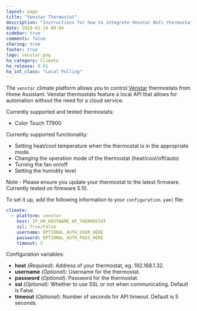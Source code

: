 ```yaml
---
layout: page
title: "Venstar Thermostat"
description: "Instructions for how to integrate Venstar WiFi thermostats within Home Assistant."
date: 2018-01-14 00:04
sidebar: true
comments: false
sharing: true
footer: true
logo: venstar.png
ha_category: Climate
ha_release: 0.61
ha_iot_class: "Local Polling"
---
```



The `venstar` climate platform allows you to control [Venstar](http://www.venstar.com) thermostats from Home Assistant.
Venstar thermostats feature a local API that allows for automation without the need for a cloud service.

Currently supported and tested thermostats:

- Color Touch T7900

Currently supported functionality:
- Setting heat/cool temperature when the thermostat is in the appropriate mode.
- Changing the operation mode of the thermostat (heat/cool/off/auto)
- Turning the fan on/off
- Setting the humidity level

Note - Please ensure you update your thermostat to the latest firmware. Currently tested on firmware 5.10.

To set it up, add the following information to your `configuration.yaml` file:

```yaml
climate:
  - platform: venstar
    host: IP_OR_HOSTNAME_OF_THERMOSTAT
    ssl: True/False
    username: OPTIONAL_AUTH_USER_HERE
    password: OPTIONAL_AUTH_PASS_HERE
    timeout: 5
```

Configuration variables:

- **host** (*Required*): Address of your thermostat, eg. 192.168.1.32.
- **username** (*Optional*): Username for the thermostat.
- **password** (*Optional*): Password for the thermostat.
- **ssl** (*Optional*): Whether to use SSL or not when communicating. Default is False.
- **timeout** (*Optional*): Number of seconds for API timeout. Default is 5 seconds.
